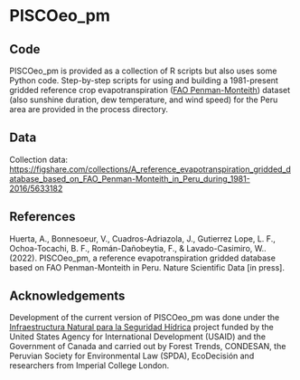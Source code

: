 # PISCOeo_pm

## Code
PISCOeo_pm is provided as a collection of R scripts but also uses some Python code. Step-by-step scripts for using and building a 1981-present gridded reference crop evapotranspiration ([FAO Penman-Monteith](http://www.fao.org/3/x0490e/x0490e06.htm)) dataset (also sunshine duration, dew temperature, and wind speed) for the Peru area are provided in the process directory.

## Data
Collection data: https://figshare.com/collections/A_reference_evapotranspiration_gridded_database_based_on_FAO_Penman-Monteith_in_Peru_during_1981-2016/5633182

## References
Huerta, A., Bonnesoeur, V., Cuadros-Adriazola, J., Gutierrez Lope, L. F., Ochoa-Tocachi, B. F., Román-Dañobeytia, F., & Lavado-Casimiro, W.. (2022). PISCOeo_pm, a reference evapotranspiration gridded database based on FAO Penman-Monteith in Peru. Nature Scientific Data [in press]. 

## Acknowledgements
Development of the current version of PISCOeo_pm was done under the [Infraestructura Natural para la Seguridad Hídrica](https://forest-trends.org/infraestructura-natural-en-peru/) project funded by the United States Agency for International Development (USAID) and the Government of Canada and carried out by Forest Trends, CONDESAN, the Peruvian Society for Environmental Law (SPDA), EcoDecisión and researchers from Imperial College London.
